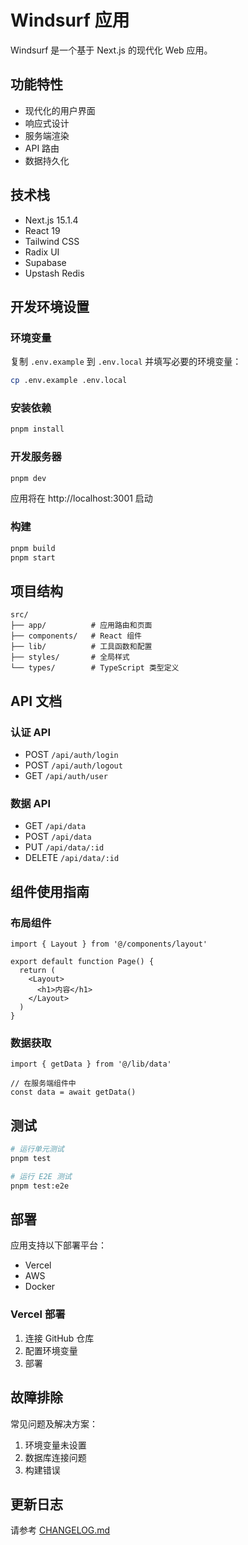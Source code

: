 # Windsurf 应用

Windsurf 是一个基于 Next.js 的现代化 Web 应用。

## 功能特性

- 现代化的用户界面
- 响应式设计
- 服务端渲染
- API 路由
- 数据持久化

## 技术栈

- Next.js 15.1.4
- React 19
- Tailwind CSS
- Radix UI
- Supabase
- Upstash Redis

## 开发环境设置

### 环境变量

复制 `.env.example` 到 `.env.local` 并填写必要的环境变量：

```bash
cp .env.example .env.local
```

### 安装依赖

```bash
pnpm install
```

### 开发服务器

```bash
pnpm dev
```

应用将在 http://localhost:3001 启动

### 构建

```bash
pnpm build
pnpm start
```

## 项目结构

```
src/
├── app/          # 应用路由和页面
├── components/   # React 组件
├── lib/          # 工具函数和配置
├── styles/       # 全局样式
└── types/        # TypeScript 类型定义
```

## API 文档

### 认证 API

- POST `/api/auth/login`
- POST `/api/auth/logout`
- GET `/api/auth/user`

### 数据 API

- GET `/api/data`
- POST `/api/data`
- PUT `/api/data/:id`
- DELETE `/api/data/:id`

## 组件使用指南

### 布局组件

```tsx
import { Layout } from '@/components/layout'

export default function Page() {
  return (
    <Layout>
      <h1>内容</h1>
    </Layout>
  )
}
```

### 数据获取

```tsx
import { getData } from '@/lib/data'

// 在服务端组件中
const data = await getData()
```

## 测试

```bash
# 运行单元测试
pnpm test

# 运行 E2E 测试
pnpm test:e2e
```

## 部署

应用支持以下部署平台：

- Vercel
- AWS
- Docker

### Vercel 部署

1. 连接 GitHub 仓库
2. 配置环境变量
3. 部署

## 故障排除

常见问题及解决方案：

1. 环境变量未设置
2. 数据库连接问题
3. 构建错误

## 更新日志

请参考 [CHANGELOG.md](./CHANGELOG.md) 